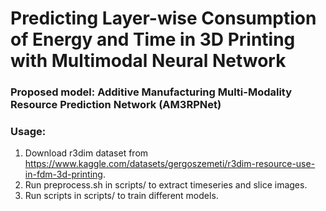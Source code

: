 # Predicting Layer-wise Consumption of Energy and Time in 3D Printing with Multimodal Neural Network

### Proposed model: Additive Manufacturing Multi-Modality Resource Prediction Network (AM3RPNet)

### Usage:
1. Download r3dim dataset from https://www.kaggle.com/datasets/gergoszemeti/r3dim-resource-use-in-fdm-3d-printing.
2. Run preprocess.sh in scripts/ to extract timeseries and slice images.
3. Run scripts in scripts/ to train different models.